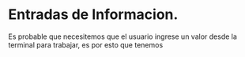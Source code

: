 # Entradas de Informacion.

Es probable que necesitemos que el usuario ingrese un valor desde la terminal para trabajar, es por esto que tenemos 